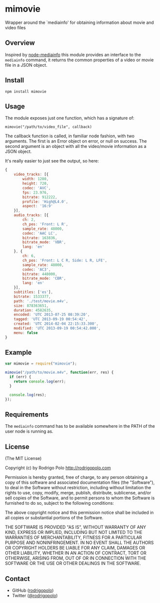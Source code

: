 mimovie
=======

Wrapper around the `mediainfo' for obtaining information about movie and video files

Overview
--------

Inspired by [node-mediainfo](https://github.com/deoxxa/node-mediainfo) this module provides an interface to the `mediainfo` command, it returns the common properties of a video or movie file in a JSON object.

Install
--------

```
npm install mimovie
```

Usage
-----

The module exposes just one function, which has a signature of:

`mimovie("/path/to/video_file", callback)`

The callback function is called, in familiar node fashion, with two arguments.
The first is an Error object on error, or null on success. The second argument is an object with all the video/movie information as a JSON object.

It's really easier to just see the output, so here:

```javascript
{
    video_tracks: [{
        width: 1280,
        height: 720,
        codec: 'AVC',
        fps: 23.976,
        bitrate: 912222,
        profile: 'High@L4.0',
        aspect: '16:9'
    }],
    audio_tracks: [{
        ch: 2,
        ch_pos: 'Front: L R',
        sample_rate: 48000,
        codec: 'AAC LC',
        bitrate: 163836,
        bitrate_mode: 'VBR',
        lang: 'en'
    }, {
        ch: 6,
        ch_pos: 'Front: L C R, Side: L R, LFE',
        sample_rate: 48000,
        codec: 'AC3',
        bitrate: 448000,
        bitrate_mode: 'CBR',
        lang: 'en'
    }],
    subtitles: ['es'],
    bitrate: 1533377,
    path: './test/movie.m4v',
    size: 878363651,
    duration: 4582635,
    encoded: 'UTC 2013-07-25 08:39:20',
    tagged: 'UTC 2013-09-19 00:54:42',
    created: 'UTC 2014-02-04 22:15:33.300',
    modified: 'UTC 2013-09-19 00:54:42.000',
    menu: false
}
```

Example
-------

```javascript
var mimovie = require("mimovie");

mimovie("/path/to/movie.m4v", function(err, res) {
  if (err) {
    return console.log(err);
  }

  console.log(res);
});
```

Requirements
------------

The `mediainfo` command has to be available somewhere in the PATH of the user node is running as.

License
-------

(The MIT License)

Copyright (c) by Rodrigo Polo http://rodrigopolo.com

Permission is hereby granted, free of charge, to any person obtaining a copy
of this software and associated documentation files (the "Software"), to deal
in the Software without restriction, including without limitation the rights
to use, copy, modify, merge, publish, distribute, sublicense, and/or sell
copies of the Software, and to permit persons to whom the Software is
furnished to do so, subject to the following conditions:

The above copyright notice and this permission notice shall be included in
all copies or substantial portions of the Software.

THE SOFTWARE IS PROVIDED "AS IS", WITHOUT WARRANTY OF ANY KIND, EXPRESS OR
IMPLIED, INCLUDING BUT NOT LIMITED TO THE WARRANTIES OF MERCHANTABILITY,
FITNESS FOR A PARTICULAR PURPOSE AND NONINFRINGEMENT. IN NO EVENT SHALL THE
AUTHORS OR COPYRIGHT HOLDERS BE LIABLE FOR ANY CLAIM, DAMAGES OR OTHER
LIABILITY, WHETHER IN AN ACTION OF CONTRACT, TORT OR OTHERWISE, ARISING FROM,
OUT OF OR IN CONNECTION WITH THE SOFTWARE OR THE USE OR OTHER DEALINGS IN
THE SOFTWARE.

Contact
-------

* GitHub ([rodrigopolo](http://github.com/rodrigopolo/))
* Twitter ([@rodrigopolo](http://twitter.com/rodrigopolo))
